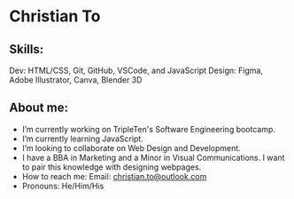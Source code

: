 # Christian To
## Skills: 
  Dev: HTML/CSS, Git, GitHub, VSCode, and JavaScript
  Design: Figma, Adobe Illustrator, Canva, Blender 3D
  
## About me:
- I’m currently working on TripleTen's Software Engineering bootcamp.
- I’m currently learning JavaScript.
- I’m looking to collaborate on Web Design and Development.
- I have a BBA in Marketing and a Minor in Visual Communications. I want to pair this knowledge with designing webpages.
- How to reach me: Email: christian.to@outlook.com
- Pronouns: He/Him/His

<!--
**ChristianSTo/ChristianSTo** is a ✨ _special_ ✨ repository because its `README.md` (this file) appears on your GitHub profile.
-->
